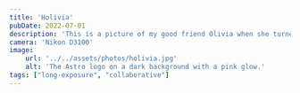 ```yaml
---
title: 'Holivia'
pubDate: 2022-07-01
description: 'This is a picture of my good friend Olivia when she turned her head from left to right, creating a super cool double exposure effect that I am quite pleased with. good stuff liv!'
camera: 'Nikon D3100'
image:
    url: '../../assets/photos/holivia.jpg'
    alt: 'The Astro logo on a dark background with a pink glow.'
tags: ["long-exposure", "collaborative"]
---
```

